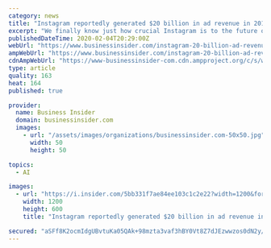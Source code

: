 ```yaml
---
category: news
title: "Instagram reportedly generated $20 billion in ad revenue in 2019 — even more than YouTube"
excerpt: "We finally know just how crucial Instagram is to the future of Facebook's business."
publishedDateTime: 2020-02-04T20:29:00Z
webUrl: "https://www.businessinsider.com/instagram-20-billion-ad-revenue-2019-report-2020-2"
ampWebUrl: "https://www.businessinsider.com/instagram-20-billion-ad-revenue-2019-report-2020-2?amp"
cdnAmpWebUrl: "https://www-businessinsider-com.cdn.ampproject.org/c/s/www.businessinsider.com/instagram-20-billion-ad-revenue-2019-report-2020-2?amp"
type: article
quality: 163
heat: 164
published: true

provider:
  name: Business Insider
  domain: businessinsider.com
  images:
    - url: "/assets/images/organizations/businessinsider.com-50x50.jpg"
      width: 50
      height: 50

topics:
  - AI

images:
  - url: "https://i.insider.com/5bb331f7ae84ee103c1c2e22?width=1200&format=jpeg"
    width: 1200
    height: 600
    title: "Instagram reportedly generated $20 billion in ad revenue in 2019 — even more than YouTube"

secured: "aSFf8K2ocmIdgUBvtuKa05QAk+98mzta3vaf3hBY0Vt8Z7dJEzwwzos0dN2y/ip5+If6q1DgzfOCbfwMSld9V5YfkBKSIDfioSuegMZQ73IyneQucLd5XTRLU0jYTqLxrrpmXPBWhR6hdxUqnG2Uv/6TyNkeZzV7JVDv8Gbxyo2jlTULG+zEzRKkJOBTABd1qJP+D6JPiiV0q+PFpwvmSBqPLiIpnPIjHupsP93t0L0db0vCAQifQmY5bNzVE9wYvpKtsWi5Wpw2WGeFdntDUyO1Yp8xatFVtTnJTCxwGMgLjvxitKghKdr05GhepPHtdnTc+dF9oBJ13dJJlCqZlg==;LlCy4eR+Xzy0QocEF3vChg=="
---
```


